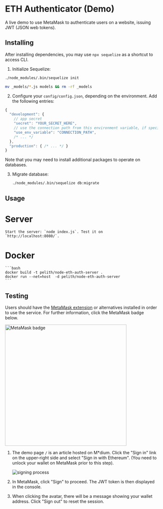 # ETH Authenticator (Demo)

A live demo to use MetaMask to authenticate users on a website, issuing JWT (JSON web tokens).

## Installing

After installing dependencies, you may use `npx sequelize` as a shortcut to access CLI.

1. Initialize Sequelize: 
  ```bash
  ./node_modules/.bin/sequelize init

  mv _models/*.js models && rm -rf _models
  ```

2. Configure your `config/config.json`, depending on the environment. Add the following entries:

  ```js
  {
    "development": {
      // app secret
      "secret": "YOUR_SECRET_HERE",
      // use the connection path from this environment variable, if specified
      "use_env_variable": "CONNECTION_PATH",
      /* ... */
    },
    "production": { /* ... */ }
  }
  ```

   Note that you may need to install additional packages to operate on databases.

3. Migrate database:
    ```bash
    ./node_modules/.bin/sequelize db:migrate
    ```

## Usage
  # Server
    Start the server: `node index.js`. Test it on `http://localhost:8080/`.

  # Docker
    ```bash
    docker build -t pelith/node-eth-auth-server .
    docker run --net=host  -d pelith/node-eth-auth-server
    ```

## Testing

Users should have the [MetaMask extension](https://github.com/MetaMask/metamask-extension) or alternatives installed in order to use the service. For further information, click the MetaMask badge below.

[<img alt="MetaMask badge" src="https://github.com/MetaMask/faq/blob/master/images/download-metamask.png" width="400">](https://metamask.io)

1. The demo page `/` is an article hosted on M\*dium. Click the "Sign in" link on the upper-right side and select "Sign in with Ethereum". (You need to unlock your wallet on MetaMask prior to this step).

   ![signing process](https://user-images.githubusercontent.com/5269414/43250814-cbdc2832-90f0-11e8-8a75-71565fbb9e3d.png)

2. In MetaMask, click "Sign" to proceed. The JWT token is then displayed in the console.
3. When clicking the avatar, there will be a message showing your wallet address. Click "Sign out" to reset the session.